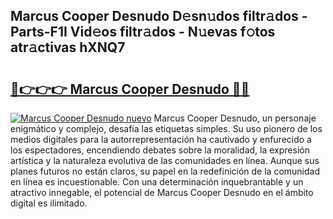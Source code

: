 ## Marcus Cooper Desnudo D𝚎sn𝚞dos filtr𝚊dos - Parts-F1I Vid𝚎os filtr𝚊dos - N𝚞evas f𝚘tos atr𝚊ctivas hXNQ7

# <h2><a href="http://mb0mvl.tromn.icu/?c=Marcus+Cooper+Desnudo">🔗👉👉👉 Marcus Cooper Desnudo 🔗🔗</a></h2>

[![Marcus Cooper Desnudo nuevo](https://i.imgur.com/pEAQMta.gif)](http://mb0mvl.tromn.icu/?c=Marcus+Cooper+Desnudo)
Marcus Cooper Desnudo, un personaje enigmático y complejo, desafía las etiquetas simples. Su uso pionero de los medios digitales para la autorrepresentación ha cautivado y enfurecido a los espectadores, encendiendo debates sobre la moralidad, la expresión artística y la naturaleza evolutiva de las comunidades en línea. Aunque sus planes futuros no están claros, su papel en la redefinición de la comunidad en línea es incuestionable. Con una determinación inquebrantable y un atractivo innegable, el potencial de Marcus Cooper Desnudo en el ámbito digital es ilimitado.

